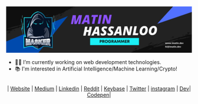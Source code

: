 [![MastHead](https://github.com/maasker/maasker/blob/main/Uploads/Matin.png)]()

- 👨‍💻 I’m currently working on web development technologies.
- 📚 I'm interested in Artificial Intelligence/Machine Learning/Crypto!

<br>

<div align="center">
	| <a href="https://imatin.dev">Website</a> | <a href="https://medium.com/@maasker">Medium</a> | <a href="https://linkedin.com/in/maasker">Linkedin</a> |  <a href="https://www.reddit.com/user/realmasker">Reddit</a> | <a href="https://keybase.io/masker">Keybase</a> | <a href="https://twitter.com/maaasker">Twitter</a> | <a href="https://www.instagram.com/mrmasker/">instagram</a> | <a href="https://dev.to/masker">Dev</a>| <a href="https://codepen.io/maasker">Codepen</a>|
</div>
